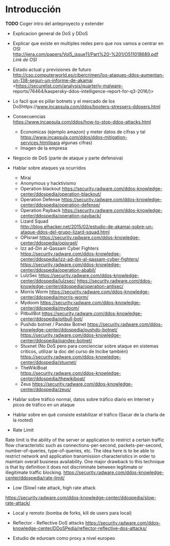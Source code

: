 Introducción
============

**TODO** Coger intro del anteproyecto y extender

-	Explicacion general de DoS y DDoS
-	Explicar que existe en multiples redes pero que nos vamos a centrar en OSI  
	http://ijera.com/papers/Vol5_issue11/Part%20-%201/O511018689.pdf  
	*Link de OSI*

-	Estado actual y previsiones de futuro http://cso.computerworld.es/cibercrimen/los-ataques-ddos-aumentan-un-138-segun-un-informe-de-akamai  
	<https://securelist.com/analysis/quarterly-malware- reports/76464/kaspersky-ddos-intelligence-report-for-q3-2016/)>

-	Lo facil que es pillar botnets y el mercado de los DoShttps://www.incapsula.com/ddos/booters-stressers-ddosers.html

-	Consecuencias  
	https://www.incapsula.com/ddos/how-to-stop-ddos-attacks.html

	-	Economicas (ejemplo amazon) y meter datos de cifras y tal  
		https://www.incapsula.com/ddos/ddos-mitigation-services.html(para algunas cifras)
	-	Imagen de la empresa

-	Negocio de DoS (parte de ataque y parte defensiva)

-	Hablar sobre ataques ya ocurridos

	-	Mirai
	-	Anonymous y hacktivismo
	-	Operation blackout https://security.radware.com/ddos-knowledge-center/ddospedia/operation-blackout/
	-	Operation Defense https://security.radware.com/ddos-knowledge-center/ddospedia/operation-defense/
	-	Operation Payback https://security.radware.com/ddos-knowledge-center/ddospedia/operation-payback/
	-	Lizard Squad  
		http://blog.elhacker.net/2015/02/estudio-de-akamai-sobre-un-ataque-ddos-del-grupo-lizard-squad.html
	-	OPIsrael https://security.radware.com/ddos-knowledge-center/ddospedia/opisrael/
	-	Izz ad-Din al-Qassam Cyber Fighters https://security.radware.com/ddos-knowledge-center/ddospedia/izz-ad-din-al-qassam-cyber-fighters/ https://security.radware.com/ddos-knowledge-center/ddospedia/operation-ababil/
	-	LulzSec https://security.radware.com/ddos-knowledge-center/ddospedia/lulzsec/ https://security.radware.com/ddos-knowledge-center/ddospedia/operation-antisec/
	-	Morris Worm https://security.radware.com/ddos-knowledge-center/ddospedia/morris-worm/
	-	Mydoom https://security.radware.com/ddos-knowledge-center/ddospedia/mydoom/
	-	PitbullBot https://security.radware.com/ddos-knowledge-center/ddospedia/pitbull-bot/
	-	Pushdo botnet / Pandex Botnet https://security.radware.com/ddos-knowledge-center/ddospedia/pushdo-botnet/ https://security.radware.com/ddos-knowledge-center/ddospedia/pandex-botnet/
	-	Stuxnet (No DoS pero para concienciar sobre ataque en sistemas críticos, utilizar la doc del curso de Incibe también) https://security.radware.com/ddos-knowledge-center/ddospedia/stuxnet/
	-	TheWikiBoat  
		https://security.radware.com/ddos-knowledge-center/ddospedia/thewikiboat/
	-	Zeus https://security.radware.com/ddos-knowledge-center/ddospedia/zeus/

-	Hablar sobre tráfico normal, datos sobre tráfico diario en Internet y picos de tráfico en un ataque

-	Hablar sobre en qué consiste estabilizar el tráfico (Sacar de la charla de la rooted)

-	Rate Limit

Rate limit is the ability of the server or application to restrict a certain traffic flow characteristic such as connections-per-second, packets-per-second, number-of-queries, type-of-queries, etc. The idea here is to be able to restrict network and application transmission characteristics in order to maintain overall business availability. One major drawback to this technique is that by definition it does not discriminate between legitimate or illegitimate traffic blocking. https://security.radware.com/ddos-knowledge-center/ddospedia/rate-limit/

-	Low (Slow) rate attack, high rate attack  

https://security.radware.com/ddos-knowledge-center/ddospedia/slow-rate-attack/

-	Local y remoto (bomba de forks, kill de users para local)

-	Reflector - Reflective DoS attacks https://security.radware.com/ddos-knowledge-center/DDoSPedia/reflector-reflective-dos-attacks/

-	Estudio de eduroam como proxy a nivel europeo
